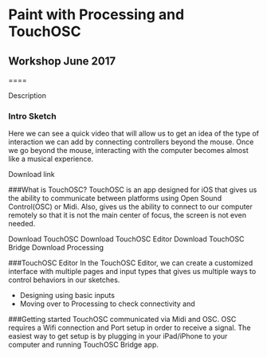 # Paint with Processing and TouchOSC
## Workshop June 2017
====

Description

### Intro Sketch
Here we can see a quick video that will allow us to get an idea of the type of interaction we can add by connecting controllers beyond the mouse. Once we go beyond the mouse, interacting with the computer becomes almost like a musical experience.

Download link

###What is TouchOSC?
TouchOSC is an app designed for iOS that gives us the ability to communicate between platforms using Open Sound Control(OSC) or Midi. Also, gives us the ability to connect to our computer remotely so that it is not the main center of focus, the screen is not even needed.

Download TouchOSC
Download TouchOSC Editor
Download TouchOSC Bridge
Download Processing

###TouchOSC Editor
In the TouchOSC Editor, we can create a customized interface with multiple pages and input types that gives us multiple ways to control behaviors in our sketches.

- Designing using basic inputs
- Moving over to Processing to check connectivity and

###Getting started
TouchOSC communicated via Midi and OSC. OSC requires a Wifi connection and Port setup in order to receive a signal. The easiest way to get setup is by plugging in your iPad/iPhone to your computer and running TouchOSC Bridge app.
